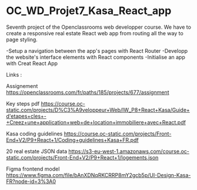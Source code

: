 # OC_WD_Projet7_Kasa_React_app

Seventh project of the Openclassrooms web developper course. We have to create a responsive real estate React web app from routing all the way to page styling.

-Setup a navigation between the app's pages with React Router
-Developp the website's interface elements with React components
-Initialise an app with Creat React App

Links :

Assignement
https://openclassrooms.com/fr/paths/185/projects/677/assignment

Key steps pdf
https://course.oc-static.com/projects/D%C3%A9veloppeur+Web/IW_P8+React+Kasa/Guide+d'etapes+cles+-+Creez+une+application+web+de+location+immobiliere+avec+React.pdf

Kasa coding guidelines
https://course.oc-static.com/projects/Front-End+V2/P9+React+1/Coding+guidelines+Kasa+FR.pdf

20 real estate JSON data
https://s3-eu-west-1.amazonaws.com/course.oc-static.com/projects/Front-End+V2/P9+React+1/logements.json

Figma frontend model
https://www.figma.com/file/bAnXDNqRKCRRP8mY2gcb5p/UI-Design-Kasa-FR?node-id=3%3A0
